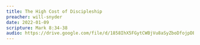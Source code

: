 ```yaml
---
title: The High Cost of Discipleship
preacher: will-snyder
date: 2022-01-09
scripture: Mark 8:34-38
audio: https://drive.google.com/file/d/1858IhX5FGytCWBjVu8aSyZboDfojpDER/view
---
```

